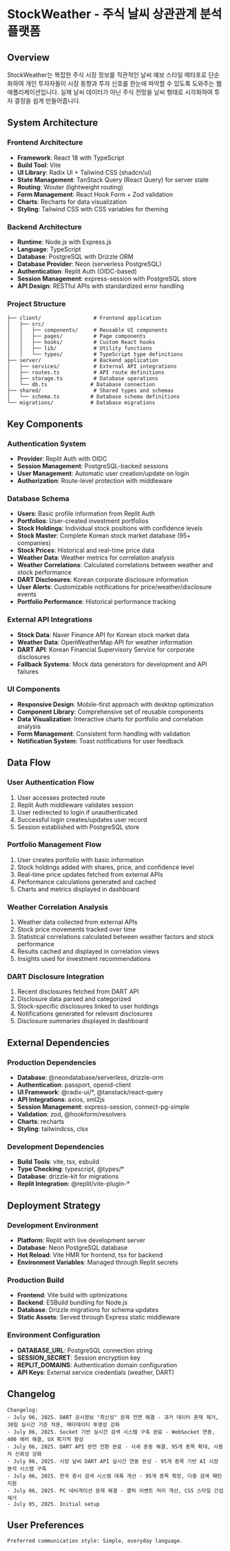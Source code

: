 # StockWeather - 주식 날씨 상관관계 분석 플랫폼

## Overview

StockWeather는 복잡한 주식 시장 정보를 직관적인 날씨 예보 스타일 메타포로 단순화하여 개인 투자자들이 시장 동향과 투자 신호를 한눈에 파악할 수 있도록 도와주는 웹 애플리케이션입니다. 실제 날씨 데이터가 아닌 주식 전망을 날씨 형태로 시각화하여 투자 결정을 쉽게 만들어줍니다.

## System Architecture

### Frontend Architecture
- **Framework**: React 18 with TypeScript
- **Build Tool**: Vite
- **UI Library**: Radix UI + Tailwind CSS (shadcn/ui)
- **State Management**: TanStack Query (React Query) for server state
- **Routing**: Wouter (lightweight routing)
- **Form Management**: React Hook Form + Zod validation
- **Charts**: Recharts for data visualization
- **Styling**: Tailwind CSS with CSS variables for theming

### Backend Architecture
- **Runtime**: Node.js with Express.js
- **Language**: TypeScript
- **Database**: PostgreSQL with Drizzle ORM
- **Database Provider**: Neon (serverless PostgreSQL)
- **Authentication**: Replit Auth (OIDC-based)
- **Session Management**: express-session with PostgreSQL store
- **API Design**: RESTful APIs with standardized error handling

### Project Structure
```
├── client/                 # Frontend application
│   ├── src/
│   │   ├── components/     # Reusable UI components
│   │   ├── pages/          # Page components
│   │   ├── hooks/          # Custom React hooks
│   │   ├── lib/            # Utility functions
│   │   └── types/          # TypeScript type definitions
├── server/                 # Backend application
│   ├── services/           # External API integrations
│   ├── routes.ts           # API route definitions
│   ├── storage.ts          # Database operations
│   └── db.ts              # Database connection
├── shared/                 # Shared types and schemas
│   └── schema.ts          # Database schema definitions
└── migrations/            # Database migrations
```

## Key Components

### Authentication System
- **Provider**: Replit Auth with OIDC
- **Session Management**: PostgreSQL-backed sessions
- **User Management**: Automatic user creation/update on login
- **Authorization**: Route-level protection with middleware

### Database Schema
- **Users**: Basic profile information from Replit Auth
- **Portfolios**: User-created investment portfolios
- **Stock Holdings**: Individual stock positions with confidence levels
- **Stock Master**: Complete Korean stock market database (95+ companies)
- **Stock Prices**: Historical and real-time price data
- **Weather Data**: Weather metrics for correlation analysis
- **Weather Correlations**: Calculated correlations between weather and stock performance
- **DART Disclosures**: Korean corporate disclosure information
- **User Alerts**: Customizable notifications for price/weather/disclosure events
- **Portfolio Performance**: Historical performance tracking

### External API Integrations
- **Stock Data**: Naver Finance API for Korean stock market data
- **Weather Data**: OpenWeatherMap API for weather information
- **DART API**: Korean Financial Supervisory Service for corporate disclosures
- **Fallback Systems**: Mock data generators for development and API failures

### UI Components
- **Responsive Design**: Mobile-first approach with desktop optimization
- **Component Library**: Comprehensive set of reusable components
- **Data Visualization**: Interactive charts for portfolio and correlation analysis
- **Form Management**: Consistent form handling with validation
- **Notification System**: Toast notifications for user feedback

## Data Flow

### User Authentication Flow
1. User accesses protected route
2. Replit Auth middleware validates session
3. User redirected to login if unauthenticated
4. Successful login creates/updates user record
5. Session established with PostgreSQL store

### Portfolio Management Flow
1. User creates portfolio with basic information
2. Stock holdings added with shares, price, and confidence level
3. Real-time price updates fetched from external APIs
4. Performance calculations generated and cached
5. Charts and metrics displayed in dashboard

### Weather Correlation Analysis
1. Weather data collected from external APIs
2. Stock price movements tracked over time
3. Statistical correlations calculated between weather factors and stock performance
4. Results cached and displayed in correlation views
5. Insights used for investment recommendations

### DART Disclosure Integration
1. Recent disclosures fetched from DART API
2. Disclosure data parsed and categorized
3. Stock-specific disclosures linked to user holdings
4. Notifications generated for relevant disclosures
5. Disclosure summaries displayed in dashboard

## External Dependencies

### Production Dependencies
- **Database**: @neondatabase/serverless, drizzle-orm
- **Authentication**: passport, openid-client
- **UI Framework**: @radix-ui/*, @tanstack/react-query
- **API Integrations**: axios, xml2js
- **Session Management**: express-session, connect-pg-simple
- **Validation**: zod, @hookform/resolvers
- **Charts**: recharts
- **Styling**: tailwindcss, clsx

### Development Dependencies
- **Build Tools**: vite, tsx, esbuild
- **Type Checking**: typescript, @types/*
- **Database**: drizzle-kit for migrations
- **Replit Integration**: @replit/vite-plugin-*

## Deployment Strategy

### Development Environment
- **Platform**: Replit with live development server
- **Database**: Neon PostgreSQL database
- **Hot Reload**: Vite HMR for frontend, tsx for backend
- **Environment Variables**: Managed through Replit secrets

### Production Build
- **Frontend**: Vite build with optimizations
- **Backend**: ESBuild bundling for Node.js
- **Database**: Drizzle migrations for schema updates
- **Static Assets**: Served through Express static middleware

### Environment Configuration
- **DATABASE_URL**: PostgreSQL connection string
- **SESSION_SECRET**: Session encryption key
- **REPLIT_DOMAINS**: Authentication domain configuration
- **API Keys**: External service credentials (weather, DART)

## Changelog

```
Changelog:
- July 06, 2025. DART 공시정보 "최신성" 문제 전면 해결 - 과거 데이터 혼재 제거, 30일 실시간 기준 적용, 메타데이터 투명성 강화
- July 06, 2025. Socket 기반 실시간 검색 시스템 구축 완료 - WebSocket 연동, 400 에러 해결, UX 획기적 향상
- July 06, 2025. DART API 완전 전환 완료 - 시세 혼동 해결, 95개 종목 확대, 사용자 신뢰성 강화
- July 06, 2025. 시장 날씨 DART API 실시간 연동 완성 - 95개 종목 기반 AI 시장 분석 시스템 구축
- July 06, 2025. 한국 증시 검색 시스템 대폭 개선 - 95개 종목 확장, 다중 검색 패턴 지원
- July 06, 2025. PC 네비게이션 문제 해결 - 클릭 이벤트 처리 개선, CSS 스타일 간섭 제거
- July 05, 2025. Initial setup
```

## User Preferences

```
Preferred communication style: Simple, everyday language.
```
